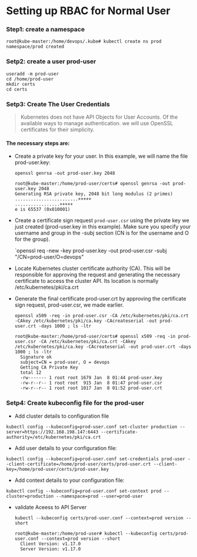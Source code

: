 # Setting up RBAC for Normal User 

### Step1: create a namespace 

```
root@kube-master:/home/devops/.kube# kubectl create ns prod
namespace/prod created
```
### Setp2: create a user prod-user

```
useradd -m prod-user
cd /home/prod-user
mkdir certs
cd certs
```

### Setp3: Create The User Credentials

> Kubernetes does not have API Objects for User Accounts. Of the available ways to manage authentication. we will use OpenSSL certificates for their simplicity. 

#### The necessary steps are:

* Create a private key for your user. In this example, we will name the file prod-user.key:

   `openssl genrsa -out prod-user.key 2048`
   
   ```
   root@kube-master:/home/prod-user/certs# openssl genrsa -out prod-user.key 2048
   Generating RSA private key, 2048 bit long modulus (2 primes)
   ........................+++++
   .................+++++
   e is 65537 (0x010001)
   ```

* Create a certificate sign request `prod-user.csr` using the private key we just created (prod-user.key in this example). Make sure you specify your username and group in the -subj section (CN is for the username and O for the group).

   `openssl req -new -key prod-user.key -out prod-user.csr -subj "/CN=prod-user/O=devops"
   
* Locate Kubernetes cluster certificate authority (CA). This will be responsible for approving the request and generating the necessary certificate to access the cluster API. Its location is normally /etc/kubernetes/pki/ca.crt

* Generate the final certificate prod-user.crt by approving the certificate sign request, prod-user.csr, we made earlier. 
  
  `openssl x509 -req -in prod-user.csr -CA /etc/kubernetes/pki/ca.crt -CAkey /etc/kubernetes/pki/ca.key -CAcreateserial -out prod-user.crt -days 1000 ; ls -ltr`
  
  ```
  root@kube-master:/home/prod-user/certs# openssl x509 -req -in prod-user.csr -CA /etc/kubernetes/pki/ca.crt -CAkey /etc/kubernetes/pki/ca.key -CAcreateserial -out prod-user.crt -days 1000 ; ls -ltr
	Signature ok
	subject=CN = prod-user, O = devops
	Getting CA Private Key
	total 12
	-rw------- 1 root root 1679 Jan  8 01:44 prod-user.key
	-rw-r--r-- 1 root root  915 Jan  8 01:47 prod-user.csr
	-rw-r--r-- 1 root root 1017 Jan  8 01:52 prod-user.crt
  ```

### Setp4: Create kubeconfig file for the prod-user

* Add cluster details to configuration file
 
 `kubectl config --kubeconfig=prod-user.conf set-cluster production --server=https://192.168.198.147:6443 --certificate-authority=/etc/kubernetes/pki/ca.crt`

* Add user details to your configuration file:
 
 `kubectl config --kubeconfig=prod-user.conf set-credentials prod-user --client-certificate=/home/prod-user/certs/prod-user.crt --client-key=/home/prod-user/certs/prod-user.key`

* Add context details to your configuration file:
 
 `kubectl config --kubeconfig=prod-user.conf set-context prod --cluster=production --namespace=prod --user=prod-user`

* validate Aceess to API Server

  `kubectl --kubeconfig certs/prod-user.conf --context=prod version --short`

  ``` 
  root@kube-master:/home/prod-user# kubectl --kubeconfig certs/prod-user.conf --context=prod version --short
	Client Version: v1.17.0
	Server Version: v1.17.0
  ```


